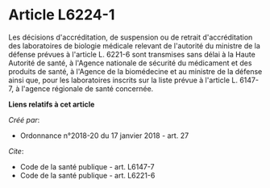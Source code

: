# Article L6224-1

Les décisions d'accréditation, de suspension ou de retrait d'accréditation des laboratoires de biologie médicale relevant de
l'autorité du ministre de la défense prévues à l'article L. 6221-6 sont transmises sans délai à la Haute Autorité de santé, à
l'Agence nationale de sécurité du médicament et des produits de santé, à l'Agence de la biomédecine et au ministre de la
défense ainsi que, pour les laboratoires inscrits sur la liste prévue à l'article L. 6147-7, à l'agence régionale de santé
concernée.

**Liens relatifs à cet article**

_Créé par_:

  - Ordonnance n°2018-20 du 17 janvier 2018 - art. 27

_Cite_:

  - Code de la santé publique - art. L6147-7
  - Code de la santé publique - art. L6221-6
